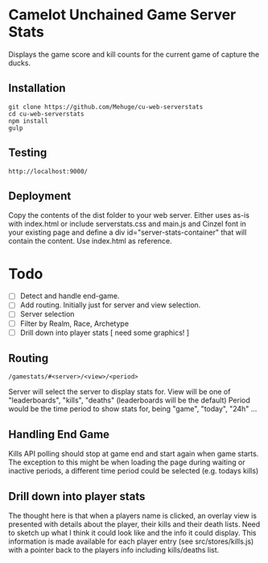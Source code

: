 # Camelot Unchained Game Server Stats

Displays the game score and kill counts for the current game of capture the ducks.

## Installation

    git clone https://github.com/Mehuge/cu-web-serverstats
    cd cu-web-serverstats
    npm install
    gulp
  
## Testing

    http://localhost:9000/
  
## Deployment

Copy the contents of the dist folder to your web server.  Either uses as-is with index.html 
or include serverstats.css and main.js and Cinzel font in your existing page and define a 
div id="server-stats-container" that will contain the content.  Use index.html as reference.

# Todo

- [ ] Detect and handle end-game.
- [ ] Add routing.  Initially just for server and view selection.
- [ ] Server selection
- [ ] Filter by Realm, Race, Archetype
- [ ] Drill down into player stats [ need some graphics! ]

## Routing

    /gamestats/#<server>/<view>/<period>

Server will select the server to display stats for.
View will be one of "leaderboards", "kills", "deaths" (leaderboards will be the default)
Period would be the time period to show stats for, being "game", "today", "24h" ...

## Handling End Game

Kills API polling should stop at game end and start again when game starts.  The exception to this might be when loading the page during waiting or inactive periods, a different time period could be selected (e.g. todays kills)

## Drill down into player stats

The thought here is that when a players name is clicked, an overlay view is presented with details about the player, their kills and their death lists.  Need to sketch up what I think it could look like and the info it could display. This information is made available for each player entry (see src/stores/kills.js) with a pointer back to the players info including kills/deaths list.
